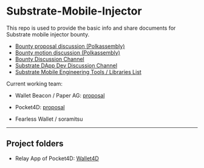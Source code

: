# Substrate-Mobile-Injector
This repo is used to provide the basic info and share documents for Substrate mobile injector bounty.


* [Bounty proposal discussion (Polkassembly)](https://kusama.polkassembly.io/bounty/3)
* [Bounty motion discussion (Polkassembly)](https://kusama.polkassembly.io/motion/272)
* [Bounty Discussion Channel](https://app.element.io/#/room/#mobile-injector:matrix.org)
* [Substrate DApp Dev Discussion Channel](https://app.element.io/#/room/#substrateappsdev:matrix.org)
* [Substrate Mobile Engineering Tools / Libraries List](https://github.com/paritytech/substrate-open-working-groups/discussions/16)

Current working team:

* Wallet Beacon / Paper AG: [proposal](https://docs.google.com/document/d/18ySGC3WkJz0gjbJmHz3deBCwWapVEdD9VYZm2jwnjiQ)

* Pocket4D: [proposal](https://docs.google.com/document/d/1-0EMQE3FwEAtdMcRu9XcVI8xYYKiyGM3jZ7dSHJdvTs)

* Fearless Wallet / soramitsu


---

## Project folders
* Relay App of Pocket4D: [Wallet4D](Wallet4D/README.md) 

